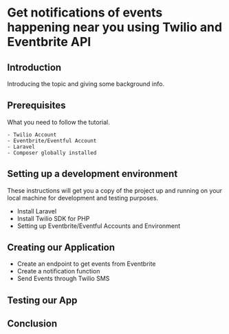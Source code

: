 # Get notifications of events happening near you using Twilio and Eventbrite API

## Introduction

Introducing the topic and giving some background info.

## Prerequisites

What you need to follow the tutorial.

```
- Twilio Account
- Eventbrite/Eventful Account
- Laravel
- Composer globally installed
```

## Setting up a development environment
These instructions will get you a copy of the project up and running on your local machine for development and testing purposes. 
* Install Laravel
* Install Twilio SDK for PHP
* Setting up Eventbrite/Eventful Accounts and Environment

## Creating our Application
* Create an endpoint to get events from Eventbrite
* Create a notification function 
* Send Events through Twilio SMS

## Testing our App

##  Conclusion

